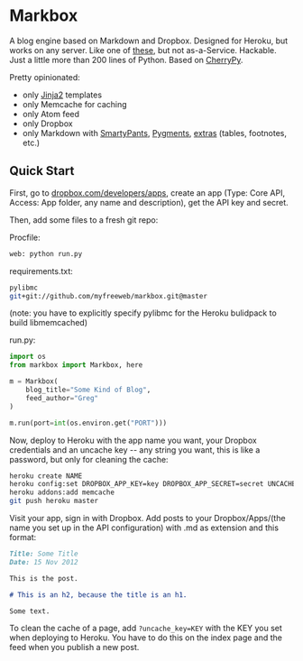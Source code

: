 # Markbox

A blog engine based on Markdown and Dropbox.
Designed for Heroku, but works on any server.
Like one of [these](http://calepin.co/), but not as-a-Service.
Hackable.
Just a little more than 200 lines of Python.
Based on [CherryPy](http://www.cherrypy.org/).

Pretty opinionated:
- only [Jinja2](http://jinja.pocoo.org/docs/templates/) templates
- only Memcache for caching
- only Atom feed
- only Dropbox
- only Markdown with [SmartyPants](https://bitbucket.org/jeunice/mdx_smartypants), [Pygments](http://packages.python.org/Markdown/extensions/code_hilite.html), [extras](http://packages.python.org/Markdown/extensions/extra.html) (tables, footnotes, etc.)

## Quick Start

First, go to [dropbox.com/developers/apps](https://www.dropbox.com/developers/apps), create an app (Type: Core API, Access: App folder, any name and description), get the API key and secret.

Then, add some files to a fresh git repo:

Procfile:
```bash
web: python run.py
```

requirements.txt:
```bash
pylibmc
git+git://github.com/myfreeweb/markbox.git@master
```
(note: you have to explicitly specify pylibmc for the Heroku bulidpack to build libmemcached)

run.py:
```python
import os
from markbox import Markbox, here

m = Markbox(
    blog_title="Some Kind of Blog",
    feed_author="Greg"
)

m.run(port=int(os.environ.get("PORT")))
```

Now, deploy to Heroku with the app name you want, your Dropbox credentials and an uncache key -- any string you want, this is like a password, but only for cleaning the cache:
```bash
heroku create NAME
heroku config:set DROPBOX_APP_KEY=key DROPBOX_APP_SECRET=secret UNCACHE_KEY=uncache_key
heroku addons:add memcache
git push heroku master
```

Visit your app, sign in with Dropbox. Add posts to your Dropbox/Apps/(the name you set up in the API configuration) with .md as extension and this format:
```markdown
Title: Some Title
Date: 15 Nov 2012

This is the post.

# This is an h2, because the title is an h1.

Some text.
```

To clean the cache of a page, add `?uncache_key=KEY` with the KEY you set when deploying to Heroku.
You have to do this on the index page and the feed when you publish a new post.
